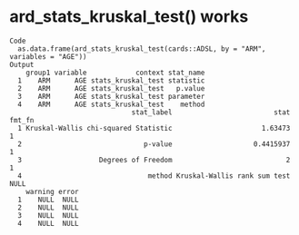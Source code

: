# ard_stats_kruskal_test() works

    Code
      as.data.frame(ard_stats_kruskal_test(cards::ADSL, by = "ARM", variables = "AGE"))
    Output
        group1 variable            context stat_name
      1    ARM      AGE stats_kruskal_test statistic
      2    ARM      AGE stats_kruskal_test   p.value
      3    ARM      AGE stats_kruskal_test parameter
      4    ARM      AGE stats_kruskal_test    method
                                  stat_label                         stat fmt_fn
      1 Kruskal-Wallis chi-squared Statistic                      1.63473      1
      2                              p-value                    0.4415937      1
      3                   Degrees of Freedom                            2      1
      4                               method Kruskal-Wallis rank sum test   NULL
        warning error
      1    NULL  NULL
      2    NULL  NULL
      3    NULL  NULL
      4    NULL  NULL

